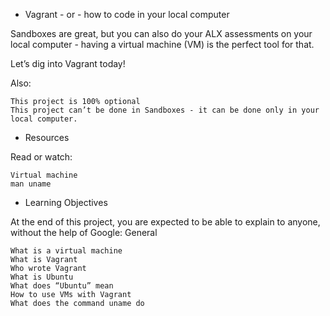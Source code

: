 * Vagrant - or - how to code in your local computer

Sandboxes are great, but you can also do your ALX assessments on your local computer - having a virtual machine (VM) is the perfect tool for that.

Let’s dig into Vagrant today!

Also:

    This project is 100% optional
    This project can’t be done in Sandboxes - it can be done only in your local computer.

* Resources

Read or watch:

    Virtual machine
    man uname

* Learning Objectives

At the end of this project, you are expected to be able to explain to anyone, without the help of Google:
General

    What is a virtual machine
    What is Vagrant
    Who wrote Vagrant
    What is Ubuntu
    What does “Ubuntu” mean
    How to use VMs with Vagrant
    What does the command uname do


